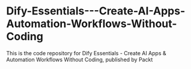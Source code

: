 # Dify-Essentials---Create-AI-Apps-Automation-Workflows-Without-Coding
This is the code repository for Dify Essentials - Create AI Apps &amp; Automation Workflows Without Coding, published by Packt
